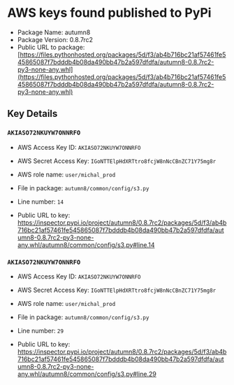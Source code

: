 # AWS keys found published to PyPi

* Package Name: autumn8
* Package Version: 0.8.7rc2
* Public URL to package: [https://files.pythonhosted.org/packages/5d/f3/ab4b716bc21af57461fe545865087f7bdddb4b08da490bb47b2a597dfdfa/autumn8-0.8.7rc2-py3-none-any.whl](https://files.pythonhosted.org/packages/5d/f3/ab4b716bc21af57461fe545865087f7bdddb4b08da490bb47b2a597dfdfa/autumn8-0.8.7rc2-py3-none-any.whl)

## Key Details

### `AKIASO72NKUYW7ONNRFO`

* AWS Access Key ID: `AKIASO72NKUYW7ONNRFO`
* AWS Secret Access Key: `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` 
* AWS role name: `user/michal_prod`
* File in package: `autumn8/common/config/s3.py`
* Line number: `14`

* Public URL to key: https://inspector.pypi.io/project/autumn8/0.8.7rc2/packages/5d/f3/ab4b716bc21af57461fe545865087f7bdddb4b08da490bb47b2a597dfdfa/autumn8-0.8.7rc2-py3-none-any.whl/autumn8/common/config/s3.py#line.14



### `AKIASO72NKUYW7ONNRFO`

* AWS Access Key ID: `AKIASO72NKUYW7ONNRFO`
* AWS Secret Access Key: `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` 
* AWS role name: `user/michal_prod`
* File in package: `autumn8/common/config/s3.py`
* Line number: `29`

* Public URL to key: https://inspector.pypi.io/project/autumn8/0.8.7rc2/packages/5d/f3/ab4b716bc21af57461fe545865087f7bdddb4b08da490bb47b2a597dfdfa/autumn8-0.8.7rc2-py3-none-any.whl/autumn8/common/config/s3.py#line.29


